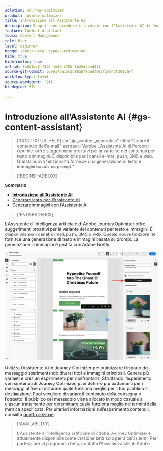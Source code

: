 ```yaml
---
solution: Journey Optimizer
product: journey optimizer
title: Introduzione all’Assistente AI
description: Scopri come accedere e lavorare con l’Assistente AI di Journey Optimizer
feature: Content Assistant
topic: Content Management
role: User
level: Beginner
badge: label="Beta" type="Informative"
hide: true
hidefromtoc: true
exl-id: 6e291ce3-f324-4e5d-975b-5229dea4d581
source-git-commit: 559e17ba15c1b9b56f9badfe82f1de4bf3013a4f
workflow-type: tm+mt
source-wordcount: '241'
ht-degree: 57%

---
```


# Introduzione all’Assistente AI {#gs-content-assistant}

>[!CONTEXTUALHELP]
>id="ajo_content_generation"
>title="Creare il contenuto dell’e-mail"
>abstract="Adobe L’Assistente AI di Percorsi Optimier offre suggerimenti proattivi per la variante dei contenuti per testo e immagini. È disponibile per i canali e-mail, push, SMS e web. Questa nuova funzionalità fornisce una generazione di testo e immagini basata su prompt."

>[!BEGINSHADEBOX]

**Sommario**

* **[Introduzione all’Assistente AI](gs-generative.md)**
* [Generare testo con l’Assistente AI](generative-content.md)
* [Generare immagini con l’Assistente AI](generative-image.md)

>[!ENDSHADEBOX]

L’Assistente di intelligenza artificiale di Adobe Journey Optimizer offre suggerimenti proattivi per la variante dei contenuti per testo e immagini. È disponibile per i canali e-mail, push, SMS e web. Questa nuova funzionalità fornisce una generazione di testo e immagini basata su prompt. La generazione di immagini è gestita con Adobe Firefly.

![](assets/image-gen-ai.png)

Utilizza l’Assistente AI in Journey Optimizer per ottimizzare l’impatto del messaggio sperimentando diversi titoli e immagini principali. Genera più varianti e crea un esperimento per confrontarle. Sfruttando l’esperimento con contenuti di Journey Optimizer, puoi definire più trattamenti per i messaggi al fine di misurare quale funziona meglio per il tuo pubblico di destinazione. Puoi scegliere di variare il contenuto della consegna o l’oggetto. Il pubblico del messaggio viene allocato in modo casuale a ciascun trattamento per determinare quale funziona meglio nei termini della metrica specificata. Per ulteriori informazioni sull’esperimento contenuti, consulta [questa sezione](../campaigns/content-experiment.md).

>[!AVAILABILITY]
>
>L’Assistente all’intelligenza artificiale di Adobe Journey Optimizer è attualmente disponibile come versione beta solo per alcuni utenti. Per partecipare al programma beta, contatta l’Assistenza clienti Adobe.
